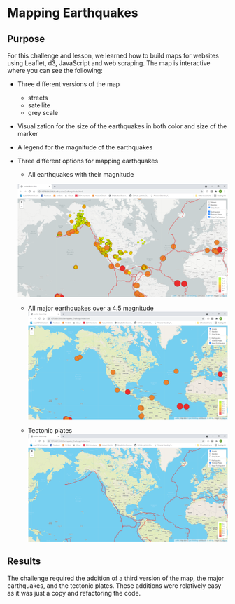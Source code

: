 # Mapping Earthquakes
## Purpose
For this challenge and lesson, we learned how to build maps for websites using Leaflet, d3, JavaScript and web scraping.  The map is interactive where you can see the following:
* Three different versions of the map
    * streets
    * satellite
    * grey scale
* Visualization for the size of the earthquakes in both color and size of the marker
* A legend for the magnitude of the earthquakes
* Three different options for mapping earthquakes
    * All earthquakes with their magnitude

    ![](Earthquake_Challenge/images/deliverable3.PNG)

    * All major earthquakes over a 4.5 magnitude
    ![](Earthquake_Challenge/images/deliverable2.PNG)

    * Tectonic plates
    ![](Earthquake_Challenge/images/deliverable1.PNG)

## Results
The challenge required the addition of a third version of the map,  the major earthquakes, and the tectonic plates.  These additions  were relatively easy as it was just a copy and refactoring the code.
